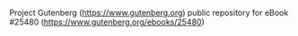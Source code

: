 Project Gutenberg (https://www.gutenberg.org) public repository for eBook #25480 (https://www.gutenberg.org/ebooks/25480)
